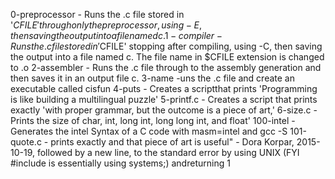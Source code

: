 0-preprocessor - Runs the .c file stored in '$CFILE' through only the preprocessor, using -E, then saving the output into a file named c.
1-compiler - Runs the .c file stored in '$CFILE' stopping after compiling, using -C, then saving the output into a file named c. The file name in $CFILE extension is changed to .o
2-assembler - Runs the .c file through to the assembly generation and then saves it in an output file c.
3-name -uns the .c file and create an executable called cisfun
4-puts - Creates a scriptthat prints 'Programming is like building a multilingual puzzle'
5-printf.c - Creates a script that prints exactly 'with proper grammar, but the outcome is a piece of art,'
6-size.c - Prints the size of char, int, long int, long long int, and float'
100-intel - Generates the intel Syntax of a C code with masm=intel and gcc -S
101-quote.c - prints exactly and that piece of art is useful" - Dora Korpar, 2015-10-19, followed by a new line, to the standard error by using UNIX (FYI #include is essentially using systems;) andreturning 1
